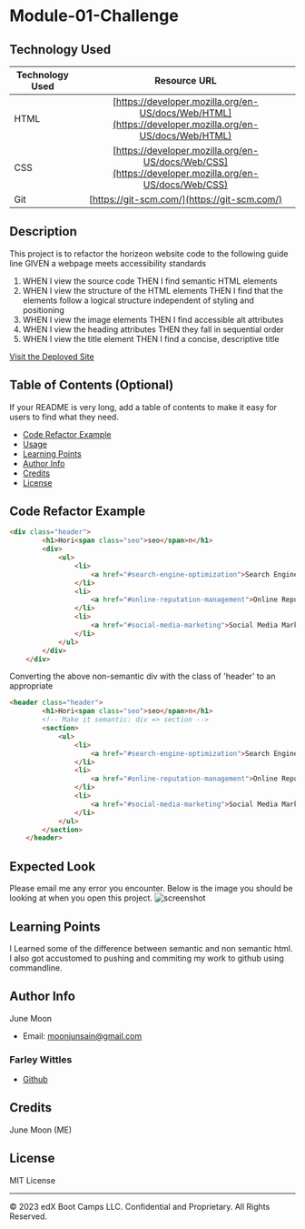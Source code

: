 # Module-01-Challenge 

## Technology Used 

| Technology Used         | Resource URL           | 
| ------------- |:-------------:| 
| HTML    | [https://developer.mozilla.org/en-US/docs/Web/HTML](https://developer.mozilla.org/en-US/docs/Web/HTML) | 
| CSS     | [https://developer.mozilla.org/en-US/docs/Web/CSS](https://developer.mozilla.org/en-US/docs/Web/CSS)      |   
| Git | [https://git-scm.com/](https://git-scm.com/)     |    

## Description 
This project is to refactor the horizeon website code to the following guide line
GIVEN a webpage meets accessibility standards
1. WHEN I view the source code
 THEN I find semantic HTML elements
2. WHEN I view the structure of the HTML elements
 THEN I find that the elements follow a logical structure independent of styling and positioning
3. WHEN I view the image elements
 THEN I find accessible alt attributes
4. WHEN I view the heading attributes
 THEN they fall in sequential order
5. WHEN I view the title element
 THEN I find a concise, descriptive title

[Visit the Deployed Site](https://youtu.be/BFyeuLhjcPY)


## Table of Contents (Optional)

If your README is very long, add a table of contents to make it easy for users to find what they need.

* [Code Refactor Example](#code-refactor-example)
* [Usage](#usage)
* [Learning Points](#learning-points)
* [Author Info](#author-info)
* [Credits](#credits)
* [License](#license)


## Code Refactor Example


```html
<div class="header">
        <h1>Hori<span class="seo">seo</span>n</h1>
        <div>
            <ul>
                <li>
                    <a href="#search-engine-optimization">Search Engine Optimization</a>
                </li>
                <li>
                    <a href="#online-reputation-management">Online Reputation Management</a>
                </li>
                <li>
                    <a href="#social-media-marketing">Social Media Marketing</a>
                </li>
            </ul>
        </div>
    </div>
```

Converting the above non-semantic div with the class of 'header' to an appropriate 

```html
<header class="header">
        <h1>Hori<span class="seo">seo</span>n</h1>
        <!-- Make it semantic: div => section -->
        <section>
            <ul>
                <li>
                    <a href="#search-engine-optimization">Search Engine Optimization</a>
                </li>
                <li>
                    <a href="#online-reputation-management">Online Reputation Management</a>
                </li>
                <li>
                    <a href="#social-media-marketing">Social Media Marketing</a>
                </li>
            </ul>
        </section>
    </header>

```


## Expected Look
Please email me any error you encounter. Below is the image you should be looking at when you open this project.
![screenshot](./expected_look/hori_sc.png)


## Learning Points 


I Learned some of the difference between semantic and non semantic html.
I also got accustomed to pushing and commiting my work to github using commandline.


## Author Info
June Moon
* Email: [moonjunsain@gmail.com](moonjunsain@gmail.com)

### Farley Wittles 

* [Github](https://github.com/moonjunsain)


## Credits
June Moon (ME)


## License
MIT License


---

© 2023 edX Boot Camps LLC. Confidential and Proprietary. All Rights Reserved.
